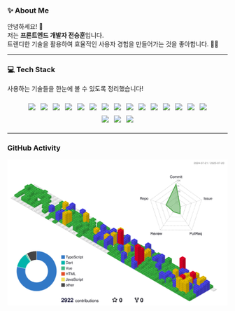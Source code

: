 ### ✨ About Me  

안녕하세요! 👋  
저는 **프론트엔드 개발자 전승훈**입니다.  
트렌디한 기술을 활용하여 효율적인 사용자 경험을 만들어가는 것을 좋아합니다. 🚀✨  

---

### 💻 Tech Stack  
사용하는 기술들을 한눈에 볼 수 있도록 정리했습니다!  

<div style="display: flex; flex-wrap: wrap; justify-content: center; gap: 12px; padding: 10px;">
  <div style="display: flex; flex-wrap: wrap; gap: 12px; justify-content: center;">
    <img src="https://img.shields.io/badge/React-%2361DAFB.svg?style=for-the-badge&logo=react&logoColor=white" />
    <img src="https://img.shields.io/badge/React%20Native-%2361DAFB.svg?style=for-the-badge&logo=react&logoColor=white" />
    <img src="https://img.shields.io/badge/Flutter-%2302569B.svg?style=for-the-badge&logo=flutter&logoColor=white" />
    <img src="https://img.shields.io/badge/Next.js%2015-%23000000.svg?style=for-the-badge&logo=next.js&logoColor=white" />
    <img src="https://img.shields.io/badge/NestJS-%23E0234E.svg?style=for-the-badge&logo=nestjs&logoColor=white" />
  </div>
  <div style="display: flex; flex-wrap: wrap; gap: 12px; justify-content: center;">
    <img src="https://img.shields.io/badge/TypeScript-%233178C6.svg?style=for-the-badge&logo=typescript&logoColor=white" />
    <img src="https://img.shields.io/badge/Dart-%230175C2.svg?style=for-the-badge&logo=dart&logoColor=white" />
    <img src="https://img.shields.io/badge/Java-%23ED8B00.svg?style=for-the-badge&logo=java&logoColor=white" />
    <img src="https://img.shields.io/badge/Python-%233776AB.svg?style=for-the-badge&logo=python&logoColor=white" />
    <img src="https://img.shields.io/badge/Selenium-%2343B02A.svg?style=for-the-badge&logo=selenium&logoColor=white" />
  </div>
  <div style="display: flex; flex-wrap: wrap; gap: 12px; justify-content: center;">
    <img src="https://img.shields.io/badge/Styled%20Components-%23DB7093.svg?style=for-the-badge&logo=styled-components&logoColor=white" />
    <img src="https://img.shields.io/badge/Tailwind%20CSS-%2338B2AC.svg?style=for-the-badge&logo=tailwind-css&logoColor=white" />
    <img src="https://img.shields.io/badge/Docker-%232496ED.svg?style=for-the-badge&logo=docker&logoColor=white" />
    <img src="https://img.shields.io/badge/Firebase-%23FFCA28.svg?style=for-the-badge&logo=firebase&logoColor=white" />
    <img src="https://img.shields.io/badge/GitHub-%23181717.svg?style=for-the-badge&logo=github&logoColor=white" />
  </div>
  <div style="display: flex; flex-wrap: wrap; gap: 12px; justify-content: center;">
    <img src="https://img.shields.io/badge/AWS-%23FF9900.svg?style=for-the-badge&logo=amazonaws&logoColor=white" />
    <img src="https://img.shields.io/badge/MySQL-%234479A1.svg?style=for-the-badge&logo=mysql&logoColor=white" />
    <img src="https://img.shields.io/badge/MongoDB-%2347A248.svg?style=for-the-badge&logo=mongodb&logoColor=white" />
  </div>
</div>

---

### GitHub Activity  
![](./profile-3d-contrib/profile-gitblock.svg)
